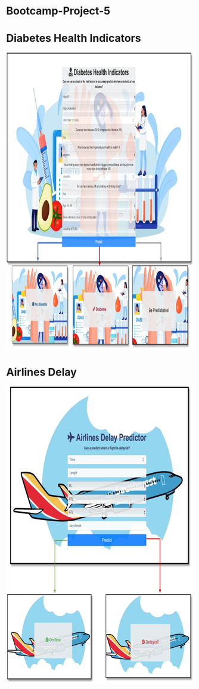 # Bootcamp-Project-5

# Diabetes Health Indicators

<img src="DiabeteHealtIndicators.png" width="800" height="800">

# Airlines Delay

<img src="Airlines.png" width="800" height="800">


